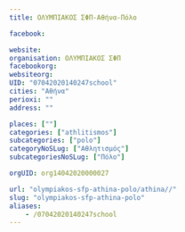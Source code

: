 ```yaml
---
title: ΟΛΥΜΠΙΑΚΟΣ ΣΦΠ-Αθήνα-Πόλο

facebook:

website:
organisation: ΟΛΥΜΠΙΑΚΟΣ ΣΦΠ
facebookorg:
websiteorg:
UID: "07042020140247school"
cities: "Αθήνα"
perioxi: ""
address: ""

places: [""]
categories: ["athlitismos"]
subcategories: ["polo"]
categoryNoSLug: ["Αθλητισμός"]
subcategoriesNoSLug: ["Πόλο"]

orgUID: org14042020000027

url: "olympiakos-sfp-athina-polo/athina//"
slug: "olympiakos-sfp-athina-polo"
aliases:
    - /07042020140247school
---
```





